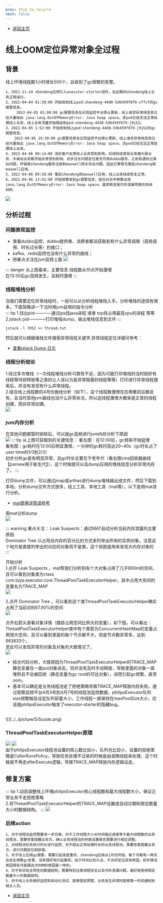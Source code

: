 ```yaml
---
prev: 4tcp_tw_recycle
next: false
---
```

* [返回主页](../home.md)
# 线上OOM定位异常对象全过程
## 背景
线上环境线程数1小时增长500个，且收到了gc频繁的告警。<br>
```text
1、2021-11-24 shendeng应用引入executor-starter组件，在此期间shendeng线上业务正常运行。
2、2022-04-04 01:38:00 开始收到线上pod:shendeng-44d8-5d6459f879-vffvf的gc报警信息，
     2022-04-05 01:00:00 gc报警信息在云鸮监控平台停止更新，线上请求异常栈信息已经大量抛出 java.lang.OutOfMemoryError: Java heap space。该pod已经无法正常处理线上业务。线上业务流量开始路由到pod:shendeng-44d8-5d6459f879-j9jk2。
3、2022-04-05 1:52:00 开始收到线上pod:shendeng-44d8-5d6459f879-j9jk2的gc报警信息，
    2022-04-05 19:30:00 gc报警信息在云鸮监控平台停止更新，线上请求异常栈信息已经大量抛出 java.lang.OutOfMemoryError: Java heap space。该pod已经无法正常处理线上业务。
4、2022-04-06 09:14:00 消杀客户反馈线上业务受到影响，后续陆续其他业务像大屏业务、大峡谷业务都开始反馈受到影响。初步日志问题定位是无可用dubbo服务，之前有遇到过类似问题，怀疑是shendeng服务注册到maxwell网关存在问题。因此打算首先重启shendeng和maxwell应用。
5、2022-04-06 09:58:00 重启shendeng和maxwell应用，线上业务陆续恢复正常。
6、2022-04-06 13:41:00 开始频繁收到gc报警信息，结合日志中频繁出现java.lang.OutOfMemoryError: Java heap space，基本断定是内存泄漏导致的系统OOM。
```
![](../../picture/5/5线程数监控.png)

## 分析过程
### 问题表现监控
+ 查看dubbo监控，dubbo提供者、消费者都没获取到有什么异常调用（高频调用、时长过长等）的接口；
+ kafka、redis监控也没有什么异常的曲线；
+ 把重点关注在jvm监控上面
![](../../picture/5/5jvm监控.png)

::: danger 从上图看来，主要信息
线程数从10点开始激增<br>
在13:30后gc高频发生，且耗时激增
:::

### 线程堆栈分析
当我们需要定位异常线程时，一般可以从分析线程堆栈入手。分析堆栈的途径有很多，下面简略讲一下当时用jvm自带的指令分析<br>
::: tip
1.找出pid————通过jps找java进程 或者 top找占用最高cpu的进程 等等<br>
2.jstack pid————打印堆栈dump，输出堆栈信息到文件
:::
```shell
jstack -l 7052 >> thread.txt
```
然后就可以根据堆栈文件搜索异常线程关键字,异常线程定位详细可参考：<br>
* [查看jstack Dump 日志](https://wanglichao.com/2016/12/22/jstack-dump.html)

### 线程分析结论
1.经过多次堆栈（一次线程堆栈分析可靠性不足，因为可能打印堆栈的当时刚好有线程等待锁释放等之类的让人误以为是异常阻塞的线程等等）打印进行异常线程搜索后，并没有发现有什么异常线程。<br>
2.结合线上线程数的4月份曲线分析（如下），这个线程数激增在应用重启后都会有，且当时其他jvm曲线也没什么异常状况，所以这线程激增大概率是正常的线程创建，而非异常创建。<br>
![](../../picture/5/5四月线程数.png)

### jvm内存分析
在其他问题都暂时排除后，可以就gc高频进行jvm内存分析下原因<br>
![](../../picture/5/5gc.png)
::: tip 从上图可获取到的关键信息：
看左图：在12:00后，gc频率开始猛增<br>
看有图：gc耗时在13:00后明显激增，一分钟的gc耗时高达20~40s（gc时长占了user time的1/3到2/3）<br>
初步分析gc是有明显异常，且gc时长主要在于老年代（看右图cms回收器曲线【parnew用于新生代】），这个时候就可以去dump应用的堆栈信息分析异常内存了。
:::

打印dump文件，可以通过jmap或arthas进行dump堆栈输出成文件，然后下载到本地，分析dump文件方式很多，线上工具、本地工具（mat等），以下是用mat进行分析。<br>
* [mat使用详情请参考](https://www.cnblogs.com/zh94/p/14051852.html)

用mat分析dump<br>
![](../../picture/5/5mat.png)

::: warning 重点关注：
Leak Suspects：通过MAT自动分析当前内存泄露的主要原因<br>
Dominator Tree 以占用总内存的百分比的方式来列举出所有的实例对象，注意这个地方是直接列举出的对应的对象而不是类，这个视图是用来发现大内存对象的
:::

开始分析<br>
1.点开 Leak Suspects ，mat帮我们分析到有个大对象占用了几乎800m的空间，且可以看到对象类为class com.tuya.executor.core.ThreadPoolTaskExecutorHelper，其中占用大空间的变量名为TRACE_MAP<br>
![](../../picture/5/5ls.png)

2.点开 Dominator Tree ，可以看到这个类ThreadPoolTaskExecutorHelper确实占用了当前对的67.90%的空间<br>
![](../../picture/5/5dt.png)

点开右箭头查看对象详情（跟踪占用空间比例大的变量），如下图，可以看出：<br>
ThreadPoolTaskExecutorHelper类中有个类型为ConcurrentHashMap的变量占用很大空间，且可以看到里面的每个节点都不大，但是节点数非常多，达到663833个。<br>
至此可以发现异常的对象及对象的大致情况了。<br>
![](../../picture/5/5threadpool.png)

+ 结合代码分析，大致原因为ThreadPoolTaskExecutorHelper的TRACE_MAP静态变量在一直put对象进去，但并没有及时手动释放，导致里面的对象一直堆积且不会被回收（静态变量为gc root的可达对象），进而引起gc频繁，直至oom。
+ 基本可以确定是业务线程池走了拒绝策略导致TRACE_MAP释放内存失败。通过观察监控平台4月3号到4月7号的线程池监控数据，philipsExecutor队列size频繁触及设定队列容量大小，工作线程一直保持在maxPoolSize大小，应该是philipsExecutor触发了executor-starter的隐藏bug。
<br>
![](../../picture/5/5code.png)

### ThreadPoolTaskExecutorHelper原理
![](../../picture/5/5ThreadPoolTaskExecutorHelper原理.png)
![](../../picture/5/5code2.png)
<br>由于philipsExecutor线程池设置的核心数比较小，队列也比较小，设置的拒绝策略是CallerRunsPolicy，导致任务处理不过来的时候是由调用线程来处理，这个时候就不再走afterExecute逻辑，导致TRACE_MAP释放内存逻辑没走。

## 修复方案
::: tip
1.动态调整线上环境philipsExecutor核心线程数和最大线程数大小，保证正常业务不走拒绝策略<br>
2.将ThreadPoolTaskExecutorHelper的TRACE_MAP设置成自动过期和限定数量大小的数据结构。
:::
![](../../picture/5/5code3.png)
### 后续action
```text
1、对于线程池监控需要进一步完善，对于工作线程大小长时间接近或者等于最大线程数的业务线程池，需要告警提醒业务方，确认业务线程池的参数设置是否需要进行相应调整。
2、对线程池任务执行时长进行监控，对于超出正常处理时长的业务线程池，需要告警提醒业务方，进行问题定位和排查。
3、对于线上应用gc报警，需要引起高度重视，shendeng应用从1月份开始，每个月都有一两天会发生频繁gc告警，没有很好地引起重视，由于时间比较久远，不太好定位具体原因。初步猜测原因很有可能跟这次OOM的原因是一样的。
4、对于有状态全局性的数据结构，需要特别注意线程安全以及内存泄漏问题，最好是使用限定数量大小的数据结构。
5、对于线上业务做好监控和自动化测试，能够提前预警，业务发生异常时能够第一时间通知到相关人员。
```

* [返回主页](../home.md)